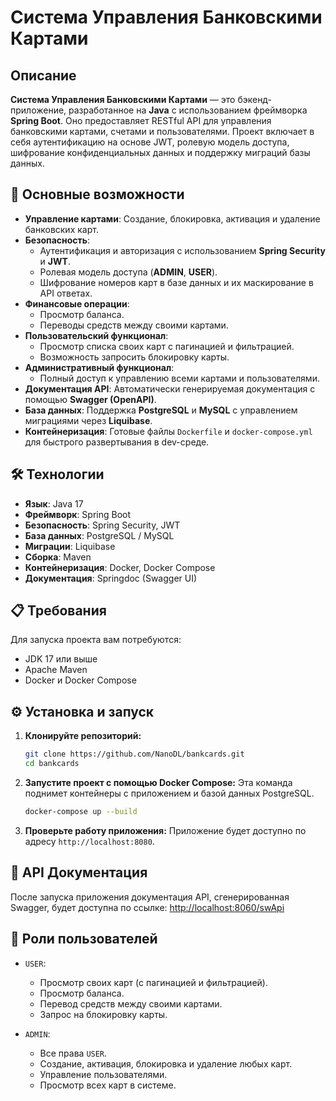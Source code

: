 # Система Управления Банковскими Картами

## Описание

**Система Управления Банковскими Картами** — это бэкенд-приложение, разработанное на **Java** с использованием фреймворка **Spring Boot**. Оно предоставляет RESTful API для управления банковскими картами, счетами и пользователями. Проект включает в себя аутентификацию на основе JWT, ролевую модель доступа, шифрование конфиденциальных данных и поддержку миграций базы данных.

## 🚀 Основные возможности

* **Управление картами**: Создание, блокировка, активация и удаление банковских карт.
* **Безопасность**:
    * Аутентификация и авторизация с использованием **Spring Security** и **JWT**.
    * Ролевая модель доступа (**ADMIN**, **USER**).
    * Шифрование номеров карт в базе данных и их маскирование в API ответах.
* **Финансовые операции**:
    * Просмотр баланса.
    * Переводы средств между своими картами.
* **Пользовательский функционал**:
    * Просмотр списка своих карт с пагинацией и фильтрацией.
    * Возможность запросить блокировку карты.
* **Административный функционал**:
    * Полный доступ к управлению всеми картами и пользователями.
* **Документация API**: Автоматически генерируемая документация с помощью **Swagger (OpenAPI)**.
* **База данных**: Поддержка **PostgreSQL** и **MySQL** с управлением миграциями через **Liquibase**.
* **Контейнеризация**: Готовые файлы `Dockerfile` и `docker-compose.yml` для быстрого развертывания в dev-среде.

## 🛠️ Технологии

* **Язык**: Java 17
* **Фреймворк**: Spring Boot
* **Безопасность**: Spring Security, JWT
* **База данных**: PostgreSQL / MySQL
* **Миграции**: Liquibase
* **Сборка**: Maven
* **Контейнеризация**: Docker, Docker Compose
* **Документация**: Springdoc (Swagger UI)

## 📋 Требования

Для запуска проекта вам потребуются:
* JDK 17 или выше
* Apache Maven
* Docker и Docker Compose

## ⚙️ Установка и запуск

1.  **Клонируйте репозиторий:**
    ```bash
    git clone https://github.com/NanoDL/bankcards.git
    cd bankcards
    ```

2.  **Запустите проект с помощью Docker Compose:**
    Эта команда поднимет контейнеры с приложением и базой данных PostgreSQL.
    ```bash
    docker-compose up --build
    ```

3.  **Проверьте работу приложения:**
    Приложение будет доступно по адресу `http://localhost:8080`.

## 📖 API Документация

После запуска приложения документация API, сгенерированная Swagger, будет доступна по ссылке:
[http://localhost:8060/swApi](http://localhost:8060/swApi)

## 👥 Роли пользователей

* `USER`:
    * Просмотр своих карт (с пагинацией и фильтрацией).
    * Просмотр баланса.
    * Перевод средств между своими картами.
    * Запрос на блокировку карты.

* `ADMIN`:
    * Все права `USER`.
    * Создание, активация, блокировка и удаление любых карт.
    * Управление пользователями.
    * Просмотр всех карт в системе.
